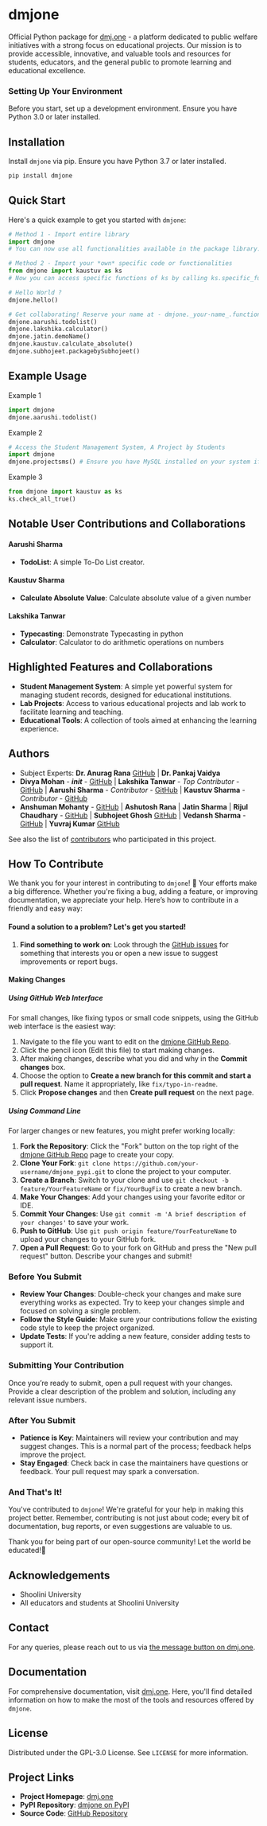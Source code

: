 # dmjone

Official Python package for [dmj.one](https://dmj.one) - a platform dedicated to public welfare initiatives with a strong focus on educational projects. Our mission is to provide accessible, innovative, and valuable tools and resources for students, educators, and the general public to promote learning and educational excellence.

### Setting Up Your Environment
Before you start, set up a development environment. Ensure you have Python 3.0 or later installed.

## Installation
Install `dmjone` via pip. Ensure you have Python 3.7 or later installed.

```bash
pip install dmjone
```

## Quick Start
Here's a quick example to get you started with `dmjone`:

```python
# Method 1 - Import entire library 
import dmjone
# You can now use all functionalities available in the package library.

# Method 2 - Import your *own* specific code or functionalities
from dmjone import kaustuv as ks
# Now you can access specific functions of ks by calling ks.specific_function_name()

# Hello World ?
dmjone.hello()

# Get collaborating! Reserve your name at - dmjone._your-name_.function()
dmjone.aarushi.todolist()
dmjone.lakshika.calculator()
dmjone.jatin.demoName()
dmjone.kaustuv.calculate_absolute()
dmjone.subhojeet.packagebySubhojeet()
```

## Example Usage
Example 1
```python
import dmjone
dmjone.aarushi.todolist()
```
Example 2
```python
# Access the Student Management System, A Project by Students
import dmjone
dmjone.projectsms() # Ensure you have MySQL installed on your system if you are running it locally.
```
Example 3
```python
from dmjone import kaustuv as ks
ks.check_all_true()
```

## Notable User Contributions and Collaborations
#### Aarushi Sharma
- **TodoList**: A simple To-Do List creator.
#### Kaustuv Sharma
- **Calculate Absolute Value**: Calculate absolute value of a given number
#### Lakshika Tanwar
- **Typecasting**: Demonstrate Typecasting in python
- **Calculator**: Calculator to do arithmetic operations on numbers

## Highlighted Features and Collaborations
- **Student Management System**: A simple yet powerful system for managing student records, designed for educational institutions.
- **Lab Projects**: Access to various educational projects and lab work to facilitate learning and teaching.
- **Educational Tools**: A collection of tools aimed at enhancing the learning experience.

## Authors
- Subject Experts: **Dr. Anurag Rana** [GitHub](https://github.com/AI-ARana) | **Dr. Pankaj Vaidya**
- **Divya Mohan** - *__init__* - [GitHub](https://github.com/divyamohan1993) |  **Lakshika Tanwar** - *Top Contributor* - [GitHub](https://github.com/LakshikaTanwar) | **Aarushi Sharma** - *Contributor* - [GitHub](https://github.com/letscodeitup) | **Kaustuv Sharma** - *Contributor* - [GitHub](https://github.com/kaustuvsharma)
- **Anshuman Mohanty** - [GitHub](https://github.com/anshumanmohanty00) | **Ashutosh Rana** | **Jatin Sharma** | **Rijul Chaudhary** - [GitHub](https://github.com/Rijul777) | **Subhojeet Ghosh** [GitHub](https://github.com/subhojeetghosh123) | **Vedansh Sharma** - [GitHub](https://github.com/Elysian-Reverie) | **Yuvraj Kumar** [GitHub](https://github.com/YuvRaj-Kumar-95)

See also the list of [contributors](https://github.com/dmjone/dmjone_pypi/contributors) who participated in this project.

## How To Contribute

We thank you for your interest in contributing to `dmjone`! 🎉 Your efforts make a big difference. Whether you're fixing a bug, adding a feature, or improving documentation, we appreciate your help. Here’s how to contribute in a friendly and easy way:

#### Found a solution to a problem? Let's get you started!

1. **Find something to work on**: Look through the [GitHub issues](https://github.com/dmjone/dmjone_pypi/issues) for something that interests you or open a new issue to suggest improvements or report bugs.

#### Making Changes

##### Using GitHub Web Interface
For small changes, like fixing typos or small code snippets, using the GitHub web interface is the easiest way:

1. Navigate to the file you want to edit on the [dmjone GitHub Repo](https://github.com/dmjone/dmjone_pypi).
2. Click the pencil icon (Edit this file) to start making changes.
3. After making changes, describe what you did and why in the **Commit changes** box.
4. Choose the option to **Create a new branch for this commit and start a pull request**. Name it appropriately, like `fix/typo-in-readme`.
5. Click **Propose changes** and then **Create pull request** on the next page.

##### Using Command Line
For larger changes or new features, you might prefer working locally:

1. **Fork the Repository**: Click the "Fork" button on the top right of the [dmjone GitHub Repo](https://github.com/dmjone/dmjone_pypi) page to create your copy.
2. **Clone Your Fork**: `git clone https://github.com/your-username/dmjone_pypi.git` to clone the project to your computer.
3. **Create a Branch**: Switch to your clone and use `git checkout -b feature/YourFeatureName` or `fix/YourBugFix` to create a new branch.
4. **Make Your Changes**: Add your changes using your favorite editor or IDE.
5. **Commit Your Changes**: Use `git commit -m 'A brief description of your changes'` to save your work.
6. **Push to GitHub**: Use `git push origin feature/YourFeatureName` to upload your changes to your GitHub fork.
7. **Open a Pull Request**: Go to your fork on GitHub and press the "New pull request" button. Describe your changes and submit!

### Before You Submit

- **Review Your Changes**: Double-check your changes and make sure everything works as expected. Try to keep your changes simple and focused on solving a single problem.
- **Follow the Style Guide**: Make sure your contributions follow the existing code style to keep the project organized.
- **Update Tests**: If you're adding a new feature, consider adding tests to support it.

### Submitting Your Contribution

Once you’re ready to submit, open a pull request with your changes. Provide a clear description of the problem and solution, including any relevant issue numbers.

### After You Submit

- **Patience is Key**: Maintainers will review your contribution and may suggest changes. This is a normal part of the process; feedback helps improve the project.
- **Stay Engaged**: Check back in case the maintainers have questions or feedback. Your pull request may spark a conversation.

### And That's It!

You've contributed to `dmjone`! We're grateful for your help in making this project better. Remember, contributing is not just about code; every bit of documentation, bug reports, or even suggestions are valuable to us.

Thank you for being part of our open-source community! Let the world be educated!🌟

## Acknowledgements
- Shoolini University
- All educators and students at Shoolini University

## Contact
For any queries, please reach out to us via [the message button on dmj.one](https://dmj.one/).

## Documentation
<!-- For comprehensive documentation, visit [dmj.one/docs](https://dmj.one/docs). Here, you'll find detailed information on how to make the most of the tools and resources offered by `dmjone`. -->
For comprehensive documentation, visit [dmj.one](https://dmj.one). Here, you'll find detailed information on how to make the most of the tools and resources offered by `dmjone`.

## License
Distributed under the GPL-3.0 License. See `LICENSE` for more information.

## Project Links

- **Project Homepage**: [dmj.one](https://dmj.one)
- **PyPI Repository**: [dmjone on PyPI](https://pypi.org/project/dmjone/)
- **Source Code**: [GitHub Repository](https://github.com/dmjone/dmjone_pypi)
